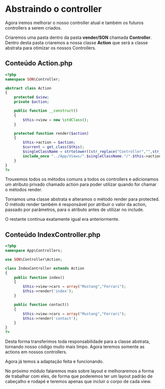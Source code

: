 # Abstraindo o controller

Agora iremos melhorar o nosso controller atual e também os futuros controllers a serem criados.

Criaremos uma pasta dentro da pasta **vender/SON** chamada **Controller**. Dentro desta pasta criaremos a nossa classe **Action** que será a classe abstrata para otimizar os nossos Controllers.

## Conteúdo Action.php

```php
<?php
namespace SON\Controller;

abstract class Action
{
    protected $view;
    private $action;

    public function __construct()
    {
        $this->view = new \stdClass();
    }

    protected function render($action)
    {
        $this->action = $action;
        $current = get_class($this);
        $singleClassName = strtolower((str_replace("Controller","",str_replace("App\\Controllers\\","",$current))));
        include_once "../App/Views/".$singleClassName."/".$this->action.".phtml";
    }
}
?>
```

Trouxemos todos os métodos comuns a todos os controllers e adicionamos um atributo privado chamado action para poder utilizar quando for chamar o métodos render.

Tornamos uma classe abstrata e alteramos o método render para protected. O método render também é responsável por atribuir o valor da action, passado por parâmetros, para o atributo antes de utilizar no include.

O restante continua exatamente igual era anteriormente.

## Conteúdo IndexController.php

```php
<?php
namespace App\Controllers;

use SON\Controller\Action;

class IndexController extends Action
{
    public function index()
    {
        $this->view->cars = array("Mustang","Ferrari");
        $this->render('index');
    }

    public function contact()
    {
        $this->view->cars = array("Mustang","Ferrari");
        $this->render('contact');
    }
}
?>
```

Desta forma transferimos toda responsabilidade para a classe abstrata, tornando nosso código muito mais limpo. Agora teremos somente as actions em nossos controllers.

Agora já temos a adaptação feita e funcionando.

No próximo módulo falaremos mais sobre layout e melhoraremos a forma de trabalhar com eles, de forma que poderemos ter um layout padrão de cabeçalho e rodapé e teremos apenas que incluir o corpo de cada view.